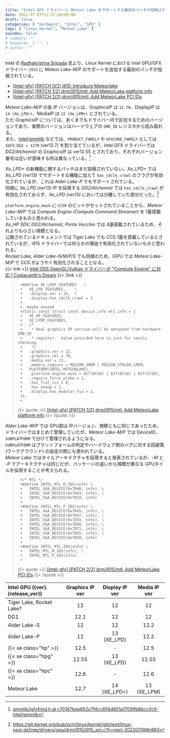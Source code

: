 ```yaml
---
title: "Intel GFX ドライバーに Meteor Lake をサポートする最初のパッチが投稿される ―― Gen12.7, Xe_LPD+, Xe_LPM+"
date: 2022-07-07T11:57:16+09:00
draft: false
categories: [ "Hardware", "Intel", "GPU" ]
tags: [ "Linux_Kernel", "Meteor_Lake" ]
noindex: false
# summary: ""
# keywords: [ "", ]
# author: ""
---
```


Intel の [Radhakrishna Sripada](https://www.linkedin.com/in/rkinvictus) 氏より、Linux Kernel における Intel GPU/GFX ドライバー `i915` に *Meteor Lake-M/P* のサポートを追加する最初のパッチが投稿されている。  

 * [[Intel-gfx] [PATCH 0/2] i915: Introduce Meteorlake](https://lists.freedesktop.org/archives/intel-gfx/2022-July/301011.html)
 * [[Intel-gfx] [PATCH 1/2] drm/i915/mtl: Add MeteorLake platform info](https://lists.freedesktop.org/archives/intel-gfx/2022-July/301009.html)
 * [[Intel-gfx] [PATCH 2/2] drm/i915/mtl: Add MeteorLake PCI IDs](https://lists.freedesktop.org/archives/intel-gfx/2022-July/301010.html)

*Meteor Lake-M/P* の各 IP バージョンは、GraphicsIP は `12.70`、DisplayIP は `14 (Xe_LPD+)`、MediaIP は `13 (Xe_LPM+)` とされている。  
ただ GraphicsIP については、あくまでもドライバー内で区別するためのバージョンであり、実際のバージョンはハードウェアの `GMD_ID` レジスタから読み取れる。  
また、[intel/gmmlib](https://github.com/intel/gmmlib) などでは、`PRODUCT_FAMILY` や `GFXCORE_FAMILY` としては `IGFX_DG2 = 1270` (ver12.7) を割り当てているが、Intel GFX ドライバーでは *DG2/Alchemist* の GraphicsIP は ver12.55 とされており、それぞれバージョン番号は近いが意味する所は異なっている。[^gmmlib]  

[^gmmlib]: [gmmlib/igfxfmid.h at c70167bee652c7f4cc656d651a1705ffb6bcc0c9 · intel/gmmlib](https://github.com/intel/gmmlib/blob/c70167bee652c7f4cc656d651a1705ffb6bcc0c9/Source/inc/common/igfxfmid.h#L69-L82)

*Xe_LPD+* の新機能に関するパッチはまだ投稿されていない。*Xe_LPD+* では *Xe_LPD (ver13)* でサポートする機能に加えて `has_cdclk_crawl` のフラグが有効化されているが、これは *Alder Lake-P* でもサポートされている。  
同様に *Xe_LPD (ver13)* IP を採用する *DG2/Alchemist* では `has_cdclk_crawl` が有効化されておらず、*Xe_LPD (ver13)* においては分離していた部分だった。[^cdclk_crawl]  

[^cdclk_crawl]: <https://git.kernel.org/pub/scm/linux/kernel/git/next/linux-next.git/tree/drivers/gpu/drm/i915/i915_pci.c?h=next-20220706#n983>

`platform_engine_mask` に `CCS0` のビットがセットされていることから、*Meteor Lake-M/P* では *Compute Engine (Compute Command Streamer)* を 1基搭載しているものと思われる。  
*Xe_HP SDV, DG2/Alchemist, Ponte Vecchio* では 4基搭載されているため、それよりも小さい規模となる。  
公開されているドキュメントでは *Tiger Lake* でも CCS 1基を搭載しているとされているが、i915 ドライバーでは何らかの理由で有効化されていないものと思われる。  
*Rocket Lake, Alder Lake-N/M/P/S* でも同様のため、iGPU では *Meteor Lake-M/P* で CCS がようやく有効化されることとなる。  
{{< link >}} [Intel OSS OpenGL/Vulkan ドライバーが "Compute Engine" に対応 | Coelacanth's Dream](/posts/2022/06/16/intel-ccs-mesa3d/) {{< /link >}}

 > 		+#define XE_LPDP_FEATURES	\
 > 		+	XE_LPD_FEATURES,	\
 > 		+	.display.ver = 14,	\
 > 		+	.display.has_cdclk_crawl = 1
 > 		+
 > 		+__maybe_unused
 > 		+static const struct intel_device_info mtl_info = {
 > 		+	XE_HP_FEATURES,
 > 		+	XE_LPDP_FEATURES,
 > 		+	/*
 > 		+	 * Real graphics IP version will be obtained from hardware GMD_ID
 > 		+	 * register.  Value provided here is just for sanity checking.
 > 		+	 */
 > 		+	.graphics.ver = 12,
 > 		+	.graphics.rel = 70,
 > 		+	.media.ver = 13,
 > 		+	.memory_regions = REGION_SMEM | REGION_STOLEN_LMEM,
 > 		+	PLATFORM(INTEL_METEORLAKE),
 > 		+	.platform_engine_mask = BIT(RCS0) | BIT(BCS0) | BIT(CCS0),
 > 		+	.require_force_probe = 1,
 > 		+	.has_flat_ccs = 0,
 > 		+	.has_snoop = 1,
 > 		+	.display.has_modular_fia = 1,
 > 		+};
 > 		+
 >
 > {{< quote >}} [[Intel-gfx] [PATCH 1/2] drm/i915/mtl: Add MeteorLake platform info](https://lists.freedesktop.org/archives/intel-gfx/2022-July/301009.html) {{< /quote >}}

*Alder Lake-M/P* では GPU部は IPバージョン、規模ともに同じであったため、ドライバーではまとめて管理していたが、*Meteor Lake-M/P* では DeviceID、`SUBPLATFORM` で分けて管理されるようになる。  
`SUBPLATFORM` はプラットフォームの判定やハードウェア側のバグに対する回避策 (ワークアラウンド) の設定の際にも使われている。  
*Meteor Lake* ではタイルアーキテクチャを採用すると発表されているが、*-M* と *-P* でアーキテクチャは同じだが、パッケージの違いから規模が異なる GPUタイルを採用することが考えられる。  

 > 		+/* MTL */
 > 		+#define INTEL_MTL_M_IDS(info) \
 > 		+	INTEL_VGA_DEVICE(0x7D40, info), \
 > 		+	INTEL_VGA_DEVICE(0x7D43, info), \
 > 		+	INTEL_VGA_DEVICE(0x7DC0, info)
 > 		+
 > 		+#define INTEL_MTL_P_IDS(info) \
 > 		+	INTEL_VGA_DEVICE(0x7D45, info), \
 > 		+	INTEL_VGA_DEVICE(0x7D47, info), \
 > 		+	INTEL_VGA_DEVICE(0x7D55, info), \
 > 		+	INTEL_VGA_DEVICE(0x7D60, info), \
 > 		+	INTEL_VGA_DEVICE(0x7DC5, info), \
 > 		+	INTEL_VGA_DEVICE(0x7DD5, info), \
 > 		+	INTEL_VGA_DEVICE(0x7DE0, info)
 > 		+
 > 		+#define INTEL_MTL_IDS(info) \
 > 		+	INTEL_MTL_M_IDS(info), \
 > 		+	INTEL_MTL_P_IDS(info)
 > 		+
 >
 > {{< quote >}} [[Intel-gfx] [PATCH 2/2] drm/i915/mtl: Add MeteorLake PCI IDs](https://lists.freedesktop.org/archives/intel-gfx/2022-July/301010.html) {{< /quote >}}

| Intel GPU ({ver}.{release_ver}) | Graphics IP ver | Display IP ver | Media IP ver |
| :-- | :--: | :--: | :--: |
| Tiger Lake, Rocket Lake? | 12 | 12 | 12 |
| DG1 | 12.1 | 12 | 12 |
| Alder Lake-S | 12 | 12 | 12.2 |
| Alder Lake-P | 12 | 13 (XE_LPD) | 12.2 |
| {{< xe class="hp" >}} | 12.5 | - | 12.5 |
| {{< xe class="hpg" >}} | 12.55 | 13 (XE_LPD) | 12.55 |
| {{< xe class="hpc" >}} | 12.6 | - | 12.6 |
| Meteor Lake | 12.7 | 14 (XE_LPD+) | 13 (XE_LPM) |

